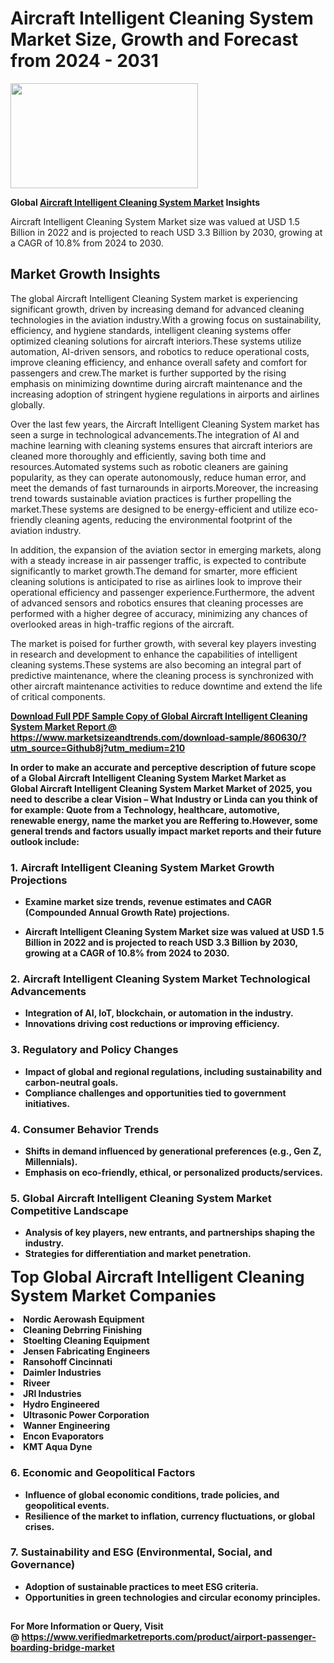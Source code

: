 <H1>Aircraft Intelligent Cleaning System Market Size, Growth and Forecast from 2024 - 2031</H1><img class="aligncenter size-medium wp-image-584254" src="https://thirdeyenews.in/wp-content/uploads/2024/09/Global-Market-Research-300x168.jpeg" alt="" width="300" height="168" /><p><strong>Global&nbsp;<a href="https://www.marketsizeandtrends.com/download-sample/860630/?utm_source=Github8j?utm_medium=210">Aircraft Intelligent Cleaning System Market</a> Insights</strong></p><p>Aircraft Intelligent Cleaning System Market size was valued at USD 1.5 Billion in 2022 and is projected to reach USD 3.3 Billion by 2030, growing at a CAGR of 10.8% from 2024 to 2030.</p><p><h2>Market Growth Insights</h2> <p>The global Aircraft Intelligent Cleaning System market is experiencing significant growth, driven by increasing demand for advanced cleaning technologies in the aviation industry.With a growing focus on sustainability, efficiency, and hygiene standards, intelligent cleaning systems offer optimized cleaning solutions for aircraft interiors.These systems utilize automation, AI-driven sensors, and robotics to reduce operational costs, improve cleaning efficiency, and enhance overall safety and comfort for passengers and crew.The market is further supported by the rising emphasis on minimizing downtime during aircraft maintenance and the increasing adoption of stringent hygiene regulations in airports and airlines globally.</p> <p><strong><a href="#"></a></strong></p> <p>Over the last few years, the Aircraft Intelligent Cleaning System market has seen a surge in technological advancements.The integration of AI and machine learning with cleaning systems ensures that aircraft interiors are cleaned more thoroughly and efficiently, saving both time and resources.Automated systems such as robotic cleaners are gaining popularity, as they can operate autonomously, reduce human error, and meet the demands of fast turnarounds in airports.Moreover, the increasing trend towards sustainable aviation practices is further propelling the market.These systems are designed to be energy-efficient and utilize eco-friendly cleaning agents, reducing the environmental footprint of the aviation industry.</p> <p>In addition, the expansion of the aviation sector in emerging markets, along with a steady increase in air passenger traffic, is expected to contribute significantly to market growth.The demand for smarter, more efficient cleaning solutions is anticipated to rise as airlines look to improve their operational efficiency and passenger experience.Furthermore, the advent of advanced sensors and robotics ensures that cleaning processes are performed with a higher degree of accuracy, minimizing any chances of overlooked areas in high-traffic regions of the aircraft.</p> <p>The market is poised for further growth, with several key players investing in research and development to enhance the capabilities of intelligent cleaning systems.These systems are also becoming an integral part of predictive maintenance, where the cleaning process is synchronized with other aircraft maintenance activities to reduce downtime and extend the life of critical components.</p> <p><strong><a href="#"></p><p><span class=""><strong>Download Full PDF Sample Copy of Global Aircraft Intelligent Cleaning System Market Report</strong> @ <a href="https://www.marketsizeandtrends.com/download-sample/860630/?utm_source=Github8j?utm_medium=210" target="_blank">https://www.marketsizeandtrends.com/download-sample/860630/?utm_source=Github8j?utm_medium=210</a></span></p><p>In order to make an accurate and perceptive description of future scope of a Global&nbsp;Aircraft Intelligent Cleaning System Market Market as Global&nbsp;Aircraft Intelligent Cleaning System Market Market of 2025, you need to describe a clear Vision &ndash; What Industry or Linda can you think of for example: Quote from a Technology, healthcare, automotive, renewable energy, name the market you are Reffering to.However, some general trends and factors usually impact market reports and their future outlook include:</p><h3>1.&nbsp;<strong>Aircraft Intelligent Cleaning System Market Growth Projections</strong></h3><ul><li>Examine market size trends, revenue estimates and CAGR (Compounded Annual Growth Rate) projections.</li><li><p>Aircraft Intelligent Cleaning System Market size was valued at USD 1.5 Billion in 2022 and is projected to reach USD 3.3 Billion by 2030, growing at a CAGR of 10.8% from 2024 to 2030.</p></li></ul><h3>2.&nbsp;<strong>Aircraft Intelligent Cleaning System Market Technological Advancements</strong></h3><ul><li>Integration of AI, IoT, blockchain, or automation in the industry.</li><li>Innovations driving cost reductions or improving efficiency.</li></ul><h3>3.&nbsp;<strong>Regulatory and Policy Changes</strong></h3><ul><li>Impact of global and regional regulations, including sustainability and carbon-neutral goals.</li><li>Compliance challenges and opportunities tied to government initiatives.</li></ul><h3>4.&nbsp;<strong>Consumer Behavior Trends</strong></h3><ul><li>Shifts in demand influenced by generational preferences (e.g., Gen Z, Millennials).</li><li>Emphasis on eco-friendly, ethical, or personalized products/services.</li></ul><h3>5.&nbsp;<strong>Global Aircraft Intelligent Cleaning System Market Competitive Landscape</strong></h3><ul><li>Analysis of key players, new entrants, and partnerships shaping the industry.</li><li>Strategies for differentiation and market penetration.</li></ul><p data-pm-slice="1 1 []"><span style="color: inherit; font-family: inherit; font-size: 25px;">Top Global Aircraft Intelligent Cleaning System Market Companies</span></p><div class="" data-test-id=""><p><li>Nordic Aerowash Equipment</li><li> Cleaning Debrring Finishing</li><li> Stoelting Cleaning Equipment</li><li> Jensen Fabricating Engineers</li><li> Ransohoff Cincinnati</li><li> Daimler Industries</li><li> Riveer</li><li> JRI Industries</li><li> Hydro Engineered</li><li> Ultrasonic Power Corporation</li><li> Wanner Engineering</li><li> Encon Evaporators</li><li> KMT Aqua Dyne</li></p></div><h3>6.&nbsp;<strong>Economic and Geopolitical Factors</strong></h3><ul><li>Influence of global economic conditions, trade policies, and geopolitical events.</li><li>Resilience of the market to inflation, currency fluctuations, or global crises.</li></ul><h3>7.&nbsp;<strong>Sustainability and ESG (Environmental, Social, and Governance)</strong></h3><ul><li>Adoption of sustainable practices to meet ESG criteria.</li><li>Opportunities in green technologies and circular economy principles.</li></ul><h2><strong style="font-size: 14px;">For More Information or Query, Visit @&nbsp;</strong><a style="background-color: #ffffff; font-size: 14px;" href="https://www.marketsizeandtrends.com/report/aircraft-intelligent-cleaning-system-market/" target="_blank">https://www.verifiedmarketreports.com/product/airport-passenger-boarding-bridge-market</a></h2>
